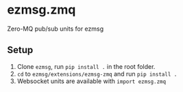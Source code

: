 # ezmsg.zmq

Zero-MQ pub/sub units for ezmsg

## Setup
1. Clone `ezmsg`, run `pip install .` in the root folder.
2. `cd` to `ezmsg/extensions/ezmsg-zmq` and run `pip install .`
3. Websocket units are available with `import ezmsg.zmq`

